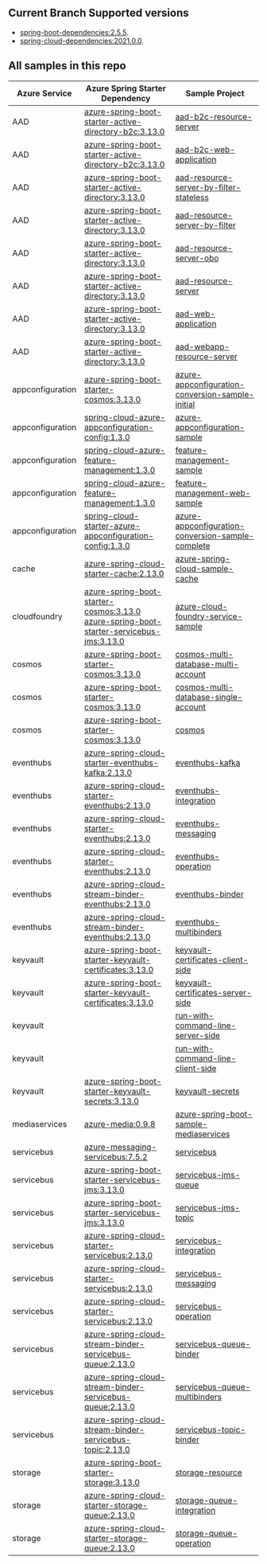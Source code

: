 
## Current Branch Supported versions
- [spring-boot-dependencies:2.5.5](https://repo.maven.apache.org/maven2/org/springframework/boot/spring-boot-dependencies/2.5.5/spring-boot-dependencies-2.5.5.pom).
- [spring-cloud-dependencies:2021.0.0](https://repo.maven.apache.org/maven2/org/springframework/cloud/spring-cloud-dependencies/2021.0.0/spring-cloud-dependencies-2021.0.0.pom).

## All samples in this repo

| Azure Service    | Azure Spring Starter Dependency                                                                  | Sample Project                                                                                                                    |
|------------------|--------------------------------------------------------------------------------------------------|-----------------------------------------------------------------------------------------------------------------------------------|
| AAD              | [azure-spring-boot-starter-active-directory-b2c:3.13.0]                                          | [aad-b2c-resource-server](aad/azure-spring-boot-starter-active-directory-b2c/aad-b2c-resource-server)                             |
| AAD              | [azure-spring-boot-starter-active-directory-b2c:3.13.0]                                          | [aad-b2c-web-application](aad/azure-spring-boot-starter-active-directory-b2c/aad-b2c-web-application)                             |
| AAD              | [azure-spring-boot-starter-active-directory:3.13.0]                                              | [aad-resource-server-by-filter-stateless](aad/azure-spring-boot-starter-active-directory/aad-resource-server-by-filter-stateless) |
| AAD              | [azure-spring-boot-starter-active-directory:3.13.0]                                              | [aad-resource-server-by-filter](aad/azure-spring-boot-starter-active-directory/aad-resource-server-by-filter)                     |
| AAD              | [azure-spring-boot-starter-active-directory:3.13.0]                                              | [aad-resource-server-obo](aad/azure-spring-boot-starter-active-directory/aad-resource-server-obo)                                 |
| AAD              | [azure-spring-boot-starter-active-directory:3.13.0]                                              | [aad-resource-server](aad/azure-spring-boot-starter-active-directory/aad-resource-server)                                         |
| AAD              | [azure-spring-boot-starter-active-directory:3.13.0]                                              | [aad-web-application](aad/azure-spring-boot-starter-active-directory/aad-web-application)                                         |
| AAD              | [azure-spring-boot-starter-active-directory:3.13.0]                                              | [aad-webapp-resource-server](aad/azure-spring-boot-starter-active-directory/aad-web-application-and-resource-server)              |
| appconfiguration | [azure-spring-boot-starter-cosmos:3.13.0]                                                        | [azure-appconfiguration-conversion-sample-initial](appconfiguration/azure-appconfiguration-conversion-sample-initial)             |
| appconfiguration | [spring-cloud-azure-appconfiguration-config:1.3.0]                                               | [azure-appconfiguration-sample](appconfiguration/azure-appconfiguration-sample)                                                   |
| appconfiguration | [spring-cloud-azure-feature-management:1.3.0]                                                    | [feature-management-sample](appconfiguration/feature-management-sample)                                                           |
| appconfiguration | [spring-cloud-azure-feature-management:1.3.0]                                                    | [feature-management-web-sample](appconfiguration/feature-management-web-sample)                                                   |
| appconfiguration | [spring-cloud-starter-azure-appconfiguration-config:1.3.0]                                       | [azure-appconfiguration-conversion-sample-complete](appconfiguration/azure-appconfiguration-conversion-sample-complete)           |
| cache            | [azure-spring-cloud-starter-cache:2.13.0]                                                        | [azure-spring-cloud-sample-cache](cache/azure-spring-cloud-sample-cache)                                                          |
| cloudfoundry     | [azure-spring-boot-starter-cosmos:3.13.0]<br />[azure-spring-boot-starter-servicebus-jms:3.13.0] | [azure-cloud-foundry-service-sample](cloudfoundry/azure-cloud-foundry-service-sample)                                             |
| cosmos           | [azure-spring-boot-starter-cosmos:3.13.0]                                                        | [cosmos-multi-database-multi-account](cosmos/azure-spring-boot-starter-cosmos/cosmos-multi-database-multi-account)                |
| cosmos           | [azure-spring-boot-starter-cosmos:3.13.0]                                                        | [cosmos-multi-database-single-account](cosmos/azure-spring-boot-starter-cosmos/cosmos-multi-database-single-account)              |
| cosmos           | [azure-spring-boot-starter-cosmos:3.13.0]                                                        | [cosmos](cosmos/azure-spring-boot-starter-cosmos/cosmos)                                                                          |
| eventhubs        | [azure-spring-cloud-starter-eventhubs-kafka:2.13.0]                                              | [eventhubs-kafka](eventhubs/azure-spring-cloud-starter-eventhubs-kafka/eventhubs-kafka)                                           |
| eventhubs        | [azure-spring-cloud-starter-eventhubs:2.13.0]                                                    | [eventhubs-integration](eventhubs/azure-spring-cloud-starter-eventhubs/eventhubs-integration)                                     |
| eventhubs        | [azure-spring-cloud-starter-eventhubs:2.13.0]                                                    | [eventhubs-messaging](eventhubs/azure-spring-cloud-starter-eventhubs/eventhubs-messaging)                                         |
| eventhubs        | [azure-spring-cloud-starter-eventhubs:2.13.0]                                                    | [eventhubs-operation](eventhubs/azure-spring-cloud-starter-eventhubs/eventhubs-operation)                                         |
| eventhubs        | [azure-spring-cloud-stream-binder-eventhubs:2.13.0]                                              | [eventhubs-binder](eventhubs/azure-spring-cloud-stream-binder-eventhubs/eventhubs-binder)                                         |
| eventhubs        | [azure-spring-cloud-stream-binder-eventhubs:2.13.0]                                              | [eventhubs-multibinders](eventhubs/azure-spring-cloud-stream-binder-eventhubs/eventhubs-multibinders)                             |
| keyvault         | [azure-spring-boot-starter-keyvault-certificates:3.13.0]                                          | [keyvault-certificates-client-side](keyvault/azure-spring-boot-starter-keyvault-certificates/keyvault-certificates-client-side)   |
| keyvault         | [azure-spring-boot-starter-keyvault-certificates:3.13.0]                                          | [keyvault-certificates-server-side](keyvault/azure-spring-boot-starter-keyvault-certificates/keyvault-certificates-server-side)   |
| keyvault         |                                                                                                  | [run-with-command-line-server-side](keyvault/azure-securtiy-keyvault-jca/run-with-command-line-server-side)   |
| keyvault         |                                                                                                  | [run-with-command-line-client-side](keyvault/azure-securtiy-keyvault-jca/run-with-command-line-client-side)   |
| keyvault         | [azure-spring-boot-starter-keyvault-secrets:3.13.0]                                              | [keyvault-secrets](keyvault/azure-spring-boot-starter-keyvault-secrets/keyvault-secrets)                                          |
| mediaservices    | [azure-media:0.9.8]                                                                              | [azure-spring-boot-sample-mediaservices](mediaservices/azure-spring-boot-sample-mediaservices)                                    |
| servicebus       | [azure-messaging-servicebus:7.5.2]                                                               | [servicebus](servicebus/azure-messaging-servicebus/servicebus)                                                                    |
| servicebus       | [azure-spring-boot-starter-servicebus-jms:3.13.0]                                                | [servicebus-jms-queue](servicebus/azure-spring-boot-starter-servicebus-jms/servicebus-jms-queue)                                  |
| servicebus       | [azure-spring-boot-starter-servicebus-jms:3.13.0]                                                | [servicebus-jms-topic](servicebus/azure-spring-boot-starter-servicebus-jms/servicebus-jms-topic)                                  |
| servicebus       | [azure-spring-cloud-starter-servicebus:2.13.0]                                                   | [servicebus-integration](servicebus/azure-spring-cloud-starter-servicebus/servicebus-integration)                                 |
| servicebus       | [azure-spring-cloud-starter-servicebus:2.13.0]                                                   | [servicebus-messaging](servicebus/azure-spring-cloud-starter-servicebus/servicebus-messaging)                                     |
| servicebus       | [azure-spring-cloud-starter-servicebus:2.13.0]                                                   | [servicebus-operation](servicebus/azure-spring-cloud-starter-servicebus/servicebus-operation)                                     |
| servicebus       | [azure-spring-cloud-stream-binder-servicebus-queue:2.13.0]                                       | [servicebus-queue-binder](servicebus/azure-spring-cloud-stream-binder-servicebus-queue/servicebus-queue-binder)                   |
| servicebus       | [azure-spring-cloud-stream-binder-servicebus-queue:2.13.0]                                       | [servicebus-queue-multibinders](servicebus/azure-spring-cloud-stream-binder-servicebus-queue/servicebus-queue-multibinders)       |
| servicebus       | [azure-spring-cloud-stream-binder-servicebus-topic:2.13.0]                                       | [servicebus-topic-binder](servicebus/azure-spring-cloud-stream-binder-servicebus-topic/servicebus-topic-binder)                   |
| storage          | [azure-spring-boot-starter-storage:3.13.0]                                                       | [storage-resource](storage/azure-spring-boot-starter-storage/storage-resource)                                                    |
| storage          | [azure-spring-cloud-starter-storage-queue:2.13.0]                                                | [storage-queue-integration](storage/azure-spring-cloud-starter-storage-queue/storage-queue-integration)                           |
| storage          | [azure-spring-cloud-starter-storage-queue:2.13.0]                                                | [storage-queue-operation](storage/azure-spring-cloud-starter-storage-queue/storage-queue-operation)                               |

### 

[main]: https://github.com/Azure-Samples/azure-spring-boot-samples
[azure-spring-boot-starter-servicebus-jms:3.13.0]: https://search.maven.org/artifact/com.azure.spring/azure-spring-boot-starter-servicebus-jms/3.13.0/jar
[azure-spring-boot-starter-cosmos:3.13.0]: https://search.maven.org/artifact/com.azure.spring/azure-spring-boot-starter-cosmos/3.13.0/jar
[azure-spring-cloud-starter-cache:2.13.0]: https://search.maven.org/artifact/com.azure.spring/azure-spring-cloud-starter-cache/2.13.0/jar
[spring-cloud-azure-feature-management:1.3.0]: https://search.maven.org/artifact/com.microsoft.azure/spring-cloud-azure-feature-management/1.3.0/jar
[spring-cloud-azure-appconfiguration-config:1.3.0]: https://search.maven.org/artifact/com.microsoft.azure/spring-cloud-azure-appconfiguration-config/1.3.0/jar
[azure-spring-boot-starter-cosmos:3.13.0]: https://search.maven.org/artifact/com.azure.spring/azure-spring-boot-starter-cosmos/3.13.0/jar
[spring-cloud-starter-azure-appconfiguration-config:1.3.0]: https://search.maven.org/artifact/com.microsoft.azure/spring-cloud-starter-azure-appconfiguration-config/1.3.0/jar
[azure-messaging-servicebus:7.5.2]: https://search.maven.org/artifact/com.azure/azure-messaging-servicebus/7.4.0/jar
[azure-media:0.9.8]: https://search.maven.org/artifact/com.microsoft.azure/azure-media/0.9.8/jar
[azure-spring-boot-starter-keyvault-secrets:3.13.0]: https://search.maven.org/artifact/com.azure.spring/azure-spring-boot-starter-keyvault-secrets/3.13.0/jar
[azure-spring-boot-starter-keyvault-certificates:3.13.0]: https://search.maven.org/artifact/com.azure.spring/azure-spring-boot-starter-keyvault-certificates/3.13.0/jar
[azure-spring-cloud-stream-binder-eventhubs:2.13.0]: https://search.maven.org/artifact/com.azure.spring/azure-spring-cloud-stream-binder-eventhubs/2.13.0/jar
[azure-spring-cloud-starter-eventhubs-kafka:2.13.0]: https://search.maven.org/artifact/com.azure.spring/azure-spring-cloud-starter-eventhubs-kafka/2.13.0/jar
[azure-spring-cloud-starter-eventhubs:2.13.0]: https://search.maven.org/artifact/com.azure.spring/azure-spring-cloud-starter-eventhubs/2.13.0/jar
[azure-spring-boot-starter-cosmos:3.13.0]: https://search.maven.org/artifact/com.azure.spring/azure-spring-boot-starter-cosmos/3.13.0/jar
[azure-spring-cloud-stream-binder-servicebus-topic:2.13.0]: https://search.maven.org/artifact/com.azure.spring/azure-spring-cloud-stream-binder-servicebus-topic/2.13.0/jar
[azure-spring-cloud-stream-binder-servicebus-queue:2.13.0]: https://search.maven.org/artifact/com.azure.spring/azure-spring-cloud-stream-binder-servicebus-queue/2.13.0/jar
[azure-spring-boot-starter-storage:3.13.0]: https://search.maven.org/artifact/com.azure.spring/azure-spring-boot-starter-storage/3.13.0/jar
[azure-spring-boot-starter-active-directory:3.13.0]: https://search.maven.org/artifact/com.azure.spring/azure-spring-boot-starter-active-directory/3.13.0/jar
[azure-spring-boot-starter-active-directory-b2c:3.13.0]: https://search.maven.org/artifact/com.azure.spring/azure-spring-boot-starter-active-directory-b2c/3.13.0/jar
[azure-spring-boot-starter-servicebus-jms:3.13.0]: https://search.maven.org/artifact/com.azure.spring/azure-spring-boot-starter-servicebus-jms/3.13.0/jar
[azure-spring-cloud-starter-servicebus:2.13.0]: https://search.maven.org/artifact/com.azure.spring/azure-spring-cloud-starter-servicebus/2.13.0/jar
[azure-spring-cloud-starter-storage-queue:2.13.0]: https://search.maven.org/artifact/com.azure.spring/azure-spring-cloud-starter-storage-queue/2.13.0/jar
